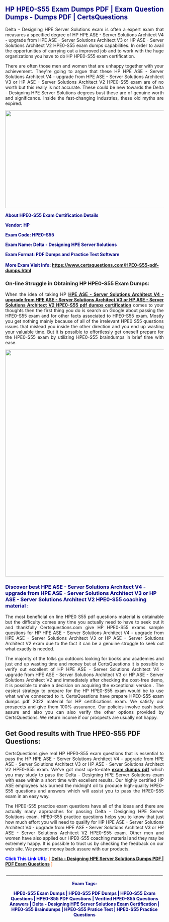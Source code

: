 <h2 style="text-align: justify;"><span style="color: #000080;">HP HPE0-S55 Exam Dumps PDF | Exam Question Dumps - Dumps PDF | CertsQuestions</span></h2>
<p style="text-align: justify;">Delta - Designing HPE Server Solutions exam is often a expert exam that measures a specified degree of HP HPE ASE - Server Solutions Architect V4 - upgrade from HPE ASE - Server Solutions Architect V3 or HP ASE - Server Solutions Architect V2 HPE0-S55 exam dumps capabilities. In order to avail the opportunities of carrying out a improved job and to work with the huge organizations you have to do HP HPE0-S55 exam certification.</p>
<p style="text-align: justify;">There are often those men and women that are unhappy together with your achievement. They're going to argue that these HP HPE ASE - Server Solutions Architect V4 - upgrade from HPE ASE - Server Solutions Architect V3 or HP ASE - Server Solutions Architect V2 HPE0-S55 exam are of no worth but this really is not accurate. These could be new towards the Delta - Designing HPE Server Solutions degrees bust these are of genuine worth and significance. Inside the fast-changing industries, these old myths are expired.</p>
<p><img style="display: block; margin-left: auto; margin-right: auto;" src="https://i.imgur.com/eaP4ae9.png" width="840" height="310" /></p>
<p><span style="color: #000080;"><strong>About HPE0-S55 Exam Certification Details</strong></span></p>
<p><span style="color: #000080;"><strong>Vendor: HP<br /></strong></span></p>
<p><span style="color: #000080;"><strong>Exam Code: HPE0-S55</strong></span></p>
<p><span style="color: #000080;"><strong>Exam Name: Delta - Designing HPE Server Solutions</strong></span></p>
<p><span style="color: #000080;"><strong>Exam Format: PDF Dumps and Practice Test Software<br /><br />More Exam Visit Info: <span style="color: #ff6600;"><a href="https://www.certsquestions.com/HPE0-S55-pdf-dumps.html">https://www.certsquestions.com/HPE0-S55-pdf-dumps.html</a></span></strong></span></p>
<h3>On-line Struggle in Obtaining HP HPE0-S55 Exam Dumps:</h3>
<p style="text-align: justify;">When the idea of taking HP <a href="https://www.certsquestions.com/HPE0-S55-pdf-dumps.html"><strong>HPE ASE - Server Solutions Architect V4 - upgrade from HPE ASE - Server Solutions Architect V3 or HP ASE - Server Solutions Architect V2 HPE0-S55 pdf dumps certification</strong></a> comes to your thoughts then the first thing you do is search on Google about passing the HPE0-S55 exam and for other facts associated to HPE0-S55 exam. Mostly you get nothing mainly because of all of the irrelevant HPE0 S55 questions issues that mislead you inside the other direction and you end up wasting your valuable time. But it is possible to effortlessly get oneself prepare for the HPE0-S55 exam by utilizing HPE0-S55 braindumps in brief time with ease.</p>
<p><a href="https://www.certsquestions.com/HPE0-S55-pdf-dumps.html"><img style="display: block; margin-left: auto; margin-right: auto;" src="https://i.imgur.com/pxhoKQ2.png" width="720" /></a></p>
<h3><span style="color: #000080;">Discover best HPE ASE - Server Solutions Architect V4 - upgrade from HPE ASE - Server Solutions Architect V3 or HP ASE - Server Solutions Architect V2 HPE0-S55 coaching material :</span></h3>
<p style="text-align: justify;">The most beneficial on line HPE0 S55 pdf questions material is obtainable but the difficulty comes any time you actually need to have to seek out it and thankfully Certsquestions.com give HP HPE0-S55 exams sample questions for HP HPE ASE - Server Solutions Architect V4 - upgrade from HPE ASE - Server Solutions Architect V3 or HP ASE - Server Solutions Architect V2 exam due to the fact it can be a genuine struggle to seek out what exactly is needed.</p>
<p style="text-align: justify;">The majority of the folks go outdoors looking for books and academies and just end up wasting time and money but at CertsQuestions it is possible to verify out excellent of HP HPE ASE - Server Solutions Architect V4 - upgrade from HPE ASE - Server Solutions Architect V3 or HP ASE - Server Solutions Architect V2 and immediately after checking the cost-free demo, it is possible to make a decision on acquiring the exceptional version . The easiest strategy to prepare for the HP HPE0-S55 exam would be to use what we've connected to it. CertsQuestions have <span style="color: #000000;">prepare HPE0-S55 exam dumps pdf 2022</span> material for HP certifications exam. We satisfy our prospects and give them 100% assurance. Our policies involve cash back assure and also you can also verify the other options provided by CertsQuestions. We return income if our prospects are usually not happy.</p>
<h2>Get Good results with True HPE0-S55 PDF Questions:</h2>
<p style="text-align: justify;">CertsQuestions give real HP HPE0-S55 exam questions that is essential to pass the HP HPE ASE - Server Solutions Architect V4 - upgrade from HPE ASE - Server Solutions Architect V3 or HP ASE - Server Solutions Architect V2 HPE0-S55 exam. We've got most up-to-date<strong>&nbsp;<a href="https://www.certsquestions.com/">exam dumps pdf</a></strong>&nbsp;which you may study to pass the Delta - Designing HPE Server Solutions exam with ease within a short time with excellent results. Our highly certified HP ASE employees has burned the midnight oil to produce high-quality HPE0-S55 questions and answers which will assist you to pass the HPE0-S55 exam in an easy way.</p>
<p style="text-align: justify;">The HPE0-S55 practice exam questions have all of the ideas and there are actually many approaches for passing Delta - Designing HPE Server Solutions exam. HPE0-S55 practice questions helps you to know that just how much effort you will need to qualify for HP HPE ASE - Server Solutions Architect V4 - upgrade from HPE ASE - Server Solutions Architect V3 or HP ASE - Server Solutions Architect V2 HPE0-S55 exam. Other men and women have also applied our HPE0-S55 coaching material and they may be extremely happy. It is possible to trust us by checking the feedback on our web site. We present money back assure with our products.</p>
<p style="text-align: justify;"><span style="color: #0000ff;"><strong>Click This Link URL</strong>:</span> <span style="color: #ff6600;">[ <strong><a href="https://www.certsquestions.com/hp-ase-certification.html">Delta - Designing HPE Server Solutions Dumps PDF | PDF Exam Questions</a></strong> ]</span></p>
<p style="text-align: center;">______________________________________________________________________________</p>
<p style="text-align: center;"><span style="color: #000080;"><strong>Exam Tags:</strong></span></p>
<p style="text-align: center;"><span style="color: #000080;"><strong>HPE0-S55 Exam Dumps | HPE0-S55 PDF Dumps | HPE0-S55 Exam Questions | HPE0-S55 PDF Questions | Verified HPE0-S55 Questions Answers | Delta - Designing HPE Server Solutions Exam Certification | HPE0-S55 Braindumps | HPE0-S55 Pratice Test | HPE0-S55 Practice Questions</strong></span></p>
